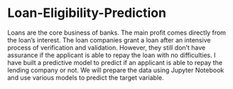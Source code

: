 # Loan-Eligibility-Prediction

Loans are the core business of banks. The main profit comes directly from the loan’s interest. The loan companies grant a loan after an intensive process of verification and validation. However, they still don’t have assurance if the applicant is able to repay the loan with no difficulties.
I have built a predictive model to predict if an applicant is able to repay the lending company or not. We will prepare the data using Jupyter Notebook and use various models to predict the target variable.
